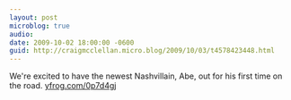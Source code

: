```yaml
---
layout: post
microblog: true
audio: 
date: 2009-10-02 18:00:00 -0600
guid: http://craigmcclellan.micro.blog/2009/10/03/t4578423448.html
---
```

We're excited to have the newest Nashvillain, Abe, out for his first time on the road.  [yfrog.com/0p7d4gj](http://yfrog.com/0p7d4gj)
